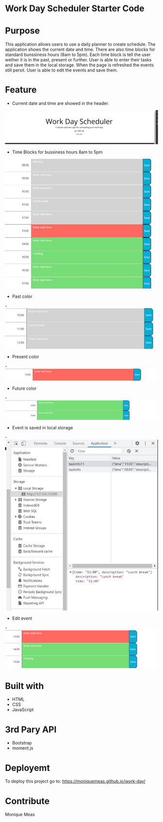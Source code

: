 # Work Day Scheduler Starter Code

# Purpose
This application allows users to use a daily planner to create schedule. The application shows the current date and time.
There are also time blocks for standard bunssiness hours (8am to 5pm). Each time block is tell the user wether it is in the past, present or further. 
User is able to enter their tasks and save them in the local storage. 
When the page is refreshed the events still persit.
User is able to edit the events and save them. 

# Feature
- Current date and time are showed in the header.

![Current date and time](./assets/images/date-time.jpg)

- Time Blocks for bussiness hours 8am to 5pm

![Time blocks with color coded](./assets/images/time%20blocks.jpg)

- Past color 

-![Past color](./assets/images/past.jpg)

- Present color

-![Present color](./assets/images/present.jpg)

- Future color

-![Future color](./assets/images/future.jpg)

- Event is saved in local storage

-![local storage](./assets/images/local-storage.jpg)

- Edit event 

-![Edit event](./assets/images/editing.jpg)


# Built with 
* HTML
* CSS
* JavaScript

# 3rd Pary API
* Bootstrap
* moment.js


# Deployemt

To deploy this project go to: https://moniquemeas.github.io/work-day/

# Contribute

Monique Meas



